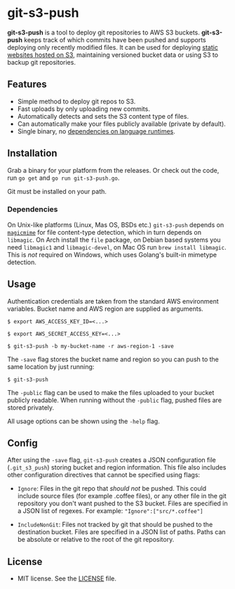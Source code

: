 git-s3-push
===========
**git-s3-push** is a tool to deploy git repositories to AWS S3 buckets. **git-s3-push** keeps track of which commits have been pushed and supports deploying only recently modified files.
It can be used for deploying [static websites hosted on S3](http://docs.aws.amazon.com/AmazonS3/latest/dev/WebsiteHosting.html), maintaining versioned bucket data or using S3 to backup git repositories.

## Features
- Simple method to deploy git repos to S3.
- Fast uploads by only uploading new commits.
- Automatically detects and sets the S3 content type of files.
- Can automatically make your files publicly available (private by default).
- Single binary, no [dependencies on language runtimes](https://github.com/schickling/git-s3).

## Installation

Grab a binary for your platform from the releases. Or check out the code, run `go get` and `go run git-s3-push.go`.

Git must be installed on your path.

### Dependencies

On Unix-like platforms (Linux, Mas OS, BSDs etc.) `git-s3-push` depends on [`magicmime`](https://github.com/rakyll/magicmime) for file content-type detection, which in turn depends on `libmagic`. On Arch install the `file` package, on Debian based systems you need `libmagic1` and `libmagic-devel`, on Mac OS run `brew install libmagic`. This is *not* required on Windows, which uses Golang's built-in mimetype detection.

## Usage
Authentication credentials are taken from the standard AWS environment variables. Bucket name and AWS region are supplied as arguments.

```$ export AWS_ACCESS_KEY_ID=<...>```

```$ export AWS_SECRET_ACCESS_KEY=<...>```

```$ git-s3-push -b my-bucket-name -r aws-region-1 -save```

The `-save` flag stores the bucket name and region so you can push to the same location by just running:


```$ git-s3-push```

The `-public` flag can be used to make the files uploaded to your bucket publicly readable. When running without the `-public` flag, pushed files are stored privately.

All usage options can be shown using the `-help` flag.

## Config
After using the `-save` flag, `git-s3-push` creates a JSON configuration file (`.git_s3_push`) storing bucket and region information. This file also includes other configuration directives that cannot be specified using flags:

- `Ignore`: Files in the git repo that *should not* be pushed. This could include source files (for example .coffee files), or any other file in the git repository you don't want pushed to the S3 bucket. Files are specified in a JSON list of regexes. For example: `"Ignore":["src/*.coffee"]`

- `IncludeNonGit`: Files not tracked by git that should be pushed to the destination bucket. Files are specified in a JSON list of paths. Paths can be absolute or relative to the root of the git repository.

## License
* MIT license. See the [LICENSE](https://github.com/bobbo/git-s3-push/blob/master/LICENSE) file.
